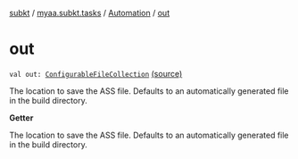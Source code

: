 [subkt](../../index.md) / [myaa.subkt.tasks](../index.md) / [Automation](index.md) / [out](./out.md)

# out

`val out: `[`ConfigurableFileCollection`](https://docs.gradle.org/current/javadoc/org/gradle/api/file/ConfigurableFileCollection.html) [(source)](https://github.com/Myaamori/SubKt/blob/0.1.19/src/main/kotlin/myaa/subkt/tasks/asstasks.kt#L856)

The location to save the ASS file.
Defaults to an automatically generated file in the build directory.

**Getter**

The location to save the ASS file.
Defaults to an automatically generated file in the build directory.

